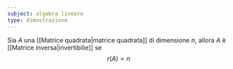 ```yaml
---
subject: algebra lineare
type: dimostrazione
---
```

Sia $A$ una [[Matrice quadrata|matrice quadrata]] di dimensione $n$, allora $A$ è [[Matrice inversa|invertibilie]] se
$$
r(A)=n
$$